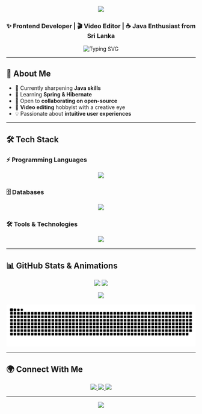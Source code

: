 <!-- 🎉 Beautiful Animated Header Banner -->
<p align="center">
  <img src="https://capsule-render.vercel.app/api?type=waving&color=0:22d3ee,50:3b82f6,100:8b5cf6&height=250&section=header&text=Hi%20👋,%20I'm%20Madhawa%20Diyanath%20Swarnakantha&fontSize=40&fontColor=ffffff&animation=twinkling&fontAlignY=40&desc=Frontend%20Developer%20|%20Video%20Editor%20|%20Java%20Enthusiast&descSize=20&descAlignY=70" />
</p>

<h3 align="center">✨ Frontend Developer | 🎬 Video Editor | ☕ Java Enthusiast from Sri Lanka</h3>

<p align="center">
  <img src="https://readme-typing-svg.herokuapp.com?font=Fira+Code&size=24&duration=4000&pause=1000&color=22D3EE&center=true&vCenter=true&width=500&lines=Turning+ideas+into+reality;Clean+Code+Enthusiast;Creative+Problem+Solver;Always+Learning+New+Things" alt="Typing SVG" />
</p>

---

## 🚀 About Me  

- 🔭 Currently sharpening **Java skills**  
- 🌱 Learning **Spring & Hibernate**  
- 👯 Open to **collaborating on open-source**  
- 🎥 **Video editing** hobbyist with a creative eye  
- 💡 Passionate about **intuitive user experiences**  

---

## 🛠️ Tech Stack  

### ⚡ Programming Languages  
<p align="center"> 
  <img src="https://skillicons.dev/icons?i=c,cpp,java,js,php" />
</p>

### 🗄️ Databases  
<p align="center">
  <img src="https://skillicons.dev/icons?i=mysql,postgres,mssql" />
</p>

### 🛠️ Tools & Technologies  
<p align="center">
  <img src="https://skillicons.dev/icons?i=git,github,ps,premiere,vscode" />
</p>

---

## 📊 GitHub Stats & Animations  

<p align="center">
  <img src="https://github-readme-stats.vercel.app/api?username=madhawadiyanath&show_icons=true&theme=tokyonight&hide_border=true&bg_color=0D1117" width="48%" />
  <img src="https://github-readme-streak-stats.herokuapp.com/?user=madhawadiyanath&theme=tokyonight&hide_border=true&background=0D1117" width="48%" />
</p>

<p align="center">
  <img src="https://github-readme-activity-graph.vercel.app/graph?username=madhawadiyanath&bg_color=0D1117&color=22d3ee&line=38bdae&point=ffffff&area=true&hide_border=true" />
</p>

<p align="center">
  <img src="https://github.com/Platane/snk/raw/output/github-contribution-grid-snake.svg" alt="snake animation" />
</p>

---

## 🌍 Connect With Me  

<p align="center">
  <a href="https://fb.com/madhawa diyanth" target="blank">
    <img src="https://img.shields.io/badge/Facebook-1877F2?style=for-the-badge&logo=facebook&logoColor=white&labelColor=101010" />
  </a>
  <a href="https://www.youtube.com/c/mad_hawa" target="blank">
    <img src="https://img.shields.io/badge/YouTube-FF0000?style=for-the-badge&logo=youtube&logoColor=white&labelColor=101010" />
  </a>
  <a href="mailto:it23844506@my.sliit.lk">
    <img src="https://img.shields.io/badge/Gmail-D14836?style=for-the-badge&logo=gmail&logoColor=white&labelColor=101010" />
  </a>
</p>

---

<!-- 🎉 Animated Footer -->
<p align="center">
  <img src="https://capsule-render.vercel.app/api?type=waving&color=0:8b5cf6,50:3b82f6,100:22d3ee&height=120&section=footer&animation=twinkling" />
</p>
